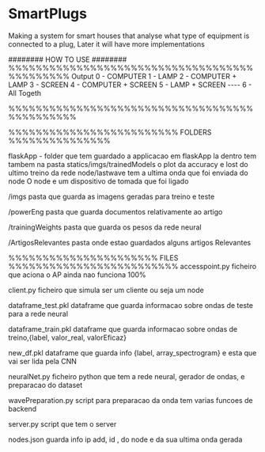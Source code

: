 # SmartPlugs
Making a system for smart houses that analyse what type of equipment is connected to a plug, Later it will have more implementations 

########
HOW TO USE
########
%%%%%%%%%%%%%%%%%%%%%%%%%%%%%%%%%%%%%%%%%%%%%
Output
0 - COMPUTER
1 - LAMP
2 - COMPUTER + LAMP
3 - SCREEN
4 - COMPUTER + SCREEN
5 - LAMP + SCREEN ----
6 - All Togeth

%%%%%%%%%%%%%%%%%%%%%%%%%%%%%%%%%%%%%%%%%%%%%%



%%%%%%%%%%%%%%%%%%%%%%%%%  FOLDERS %%%%%%%%%%%%%%%

flaskApp - folder que tem guardado a applicacao em flaskApp
la dentro tem tambem na pasta statics/imgs/trainedModels o plot da accuracy e lost do ultimo treino da rede
node/lastwave tem a ultima onda que foi enviada do node
O node e um dispositivo de tomada que foi ligado

/imgs
pasta que guarda as imagens geradas para treino e teste

/powerEng 
pasta que guarda documentos relativamente ao artigo

/trainingWeights
pasta que guarda os pesos da rede neural

/ArtigosRelevantes
pasta onde estao guardados alguns artigos Relevantes

%%%%%%%%%%%%%%%%%%%%%% FILES %%%%%%%%%%%%%%%%%%%%%%%%%
accesspoint.py ficheiro que aciona o AP ainda nao funciona 100%

client.py ficheiro que simula ser um cliente ou seja um node 

dataframe_test.pkl dataframe que guarda informacao sobre ondas de teste para a rede neural

dataframe_train.pkl dataframe que guarda informacao sobre ondas de treino,{label, valor_real, valorEficaz}

new_df.pkl dataframe que guarda info {label, array_spectrogram} e esta que vai ser lida pela CNN

neuralNet.py ficheiro python que tem a rede neural, gerador de ondas, e preparacao do dataset

wavePreparation.py script para preparacao da onda tem varias funcoes de backend

server.py script que tem o server

nodes.json guarda info ip add, id , do node e da sua ultima onda gerada
